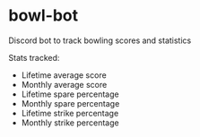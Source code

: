 # bowl-bot
Discord bot to track bowling scores and statistics


Stats tracked:
- Lifetime average score
- Monthly average score
- Lifetime spare percentage
- Monthly spare percentage
- Lifetime strike percentage
- Monthly strike percentage